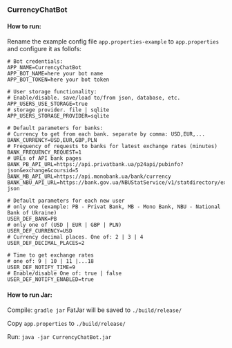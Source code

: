 ### CurrencyChatBot

#### How to run:

Rename the example config file `app.properties-example` to `app.properties` and configure it as follofs:

```
# Bot credentials:
APP_NAME=CurrencyChatBot
APP_BOT_NAME=here your bot name
APP_BOT_TOKEN=here your bot token

# User storage functionality:
# Enable/disable. save/load to/from json, database, etc.
APP_USERS_USE_STORAGE=true
# storage provider. file | sqlite
APP_USERS_STORAGE_PROVIDER=sqlite

# Default parameters for banks:
# Currency to get from each bank. separate by comma: USD,EUR,...
BANK_CURRENCY=USD,EUR,GBP,PLN
# Frequency of requests to banks for latest exchange rates (minutes)
BANK_FREQUENCY_REQUEST=1
# URLs of API bank pages
BANK_PB_API_URL=https://api.privatbank.ua/p24api/pubinfo?json&exchange&coursid=5
BANK_MB_API_URL=https://api.monobank.ua/bank/currency
BANK_NBU_API_URL=https://bank.gov.ua/NBUStatService/v1/statdirectory/exchange?json

# Default parameters for each new user
# only one (example: PB - Privat Bank, MB - Mono Bank, NBU - National Bank of Ukraine)
USER_DEF_BANK=PB
# only one of (USD | EUR | GBP | PLN)
USER_DEF_CURRENCY=USD
# Currency decimal places. One of: 2 | 3 | 4
USER_DEF_DECIMAL_PLACES=2

# Time to get exchange rates
# one of: 9 | 10 | 11 |...18
USER_DEF_NOTIFY_TIME=9
# Enable/disable One of: true | false
USER_DEF_NOTIFY_ENABLED=true
```

#### How to run Jar:

Compile: `gradle jar` FatJar will be saved to `./build/release/`

Copy `app.properties` to `./build/release/`

Run: `java -jar CurrencyChatBot.jar`

